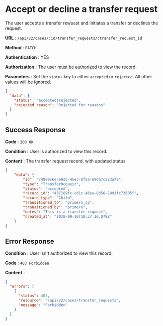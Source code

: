# Accept or decline a transfer request

The user accepts a transfer rewuest and initiates a transfer or declines the request.

**URL** : `/api/v2/cases/:id/transfer_requests/:transfer_request_id`

**Method** : `PATCH`

**Authentication** : YES

**Authorization** : The user must be authorized to view the record.

**Parameters** : Set the `status` key to either `accepted` or `rejected`. 
All other values will be ignored.

```json
{
  "data": {
    "status": "accepted|rejected",
    "rejected_reason": "Rejected for reasons"
  }
}
```

## Success Response

**Code** : `200 OK`

**Condition** : User is authorized to view this record. 

**Content** : The transfer request record, with updated status

```json
{
    "data": {
        "id": "749e9c6e-60db-45ec-8f5a-69da7c223a79",
        "type": "TransferRequest",
        "status": "accepted",
        "record_id": "437189fc-cd1c-46ee-8d56-2891fc73605f",
        "record_type": "Child",
        "transitioned_to": "primero_cp",
        "transitioned_by": "primero",
        "notes": "This is a transfer request",
        "created_at": "2019-09-16T18:37:16.078Z"
    }
}

```

## Error Response

**Condition** : User isn't authorized to view this record. 

**Code** : `403 Forbidden`

**Content** :

```json
{
  "errors": [
    {
      "status": 403,
      "resource": "/api/v2/cases/transfer_requests",
      "message": "Forbidden"
    }
  ]
}
```